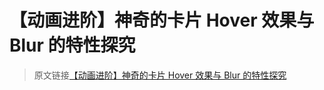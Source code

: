 # 【动画进阶】神奇的卡片 Hover 效果与 Blur 的特性探究

> 原文链接[【动画进阶】神奇的卡片 Hover 效果与 Blur 的特性探究](https://github.com/chokcoco/iCSS/issues/263)
